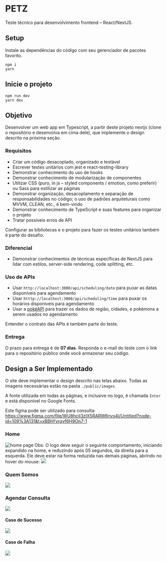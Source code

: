 # PETZ

Teste técnico para desenvolvimento frontend – React/NextJS.

## Setup

Instale as dependências do código com seu gerenciador de pacotes favorito.

```shell
npm i
yarn
```

## Inicie o projeto
```shell
npm run dev
yarn dev
```

## Objetivo

Desenvolver um web app em Typescript, a partir deste projeto nextjs (clone o repositório e desenvolva em cima dele), que implemente o design descrito na próxima seção.

### Requisitos
- Criar um código desacoplado, organizado e testável
- Escrever testes unitários com jest e react-testing-library
- Demonstrar conhecimento do uso de hooks
- Demonstrar conhecimento de modularização de componentes
- Utilizar CSS (puro, in js – styled components / emotion, como preferir) ou Sass para estilizar as páginas
- Demonstrar organização, desacoplamento e separação de responsabilidades no código; o uso de padrões arquiteturais como MVVM, CLEAN, etc., é bem-vindo
- Demonstrar conhecimento de TypeScript e suas features para organizar o projeto
- Tratar possíveis erros de API

Configurar as bibliotecas e o projeto para fazer os testes unitários também é parte do desafio.

### Diferencial
- Demonstrar conhecimentos de técnicas específicas de NextJS para lidar com estilos, server-side rendering, code splitting, etc.

### Uso de APIs
- Usar `http://localhost:3000/api/scheduling/date` para puxar as datas disponíveis para agendamento
- Usar `htttp://localhost:3000/api/scheduling/time` para puxar os horários disponíveis para agendamento
- Usar a [pokéAPI](https://pokeapi.co/) para trazer os dados de região, cidades, e pokémons a serem usados no agendamento

Entender o contrato das APIs é também parte do teste.

### Entrega
O prazo para entrega é de **07 dias**. Responda o e-mail do teste com o link para o repositório público onde você armazenar seu código.

## Design a Ser Implementado
O site deve implementar o design descrito nas telas abaixo. Todas as imagens necessárias estão na pasta `./public/images`.

A fonte utilizada em todas as páginas, e inclusive no logo, é chamada `Inter` e está disponível no Google Fonts.

Este figma pode ser utilizado para consulta: https://www.figma.com/file/WU8hciI3zIX5RARW6nvs4i/Untitled?node-id=109%3A131&t=xBBhYvrgvf6H9On7-1

### Home
![home page](public/test-sample/Home.png)
Obs: O logo deve seguir o seguinte comportamento, iniciando expandido na home, e reduzindo após 05 segundos, da direita para a esquerda. Ele deve estar na forma reduzida nas demais páginas, abrindo no hover do mouse:
![](public/test-sample/logo-behavior.png)
### Quem Somos
![](public/test-sample/Quem%20Somos.png)
### Agendar Consulta
![](public/test-sample/Agendar%20Consulta.png)
#### Caso de Sucesso
![](public/test-sample/Agendar%20Consulta%20Sucesso.png)
#### Caso de Falha
![](public/test-sample/Agendar%20Consulta%20Falha.png)